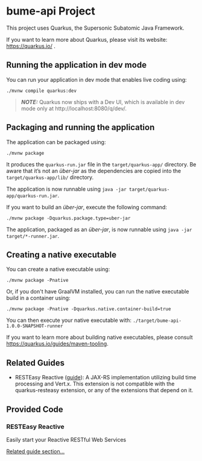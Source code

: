 # bume-api ProjectThis project uses Quarkus, the Supersonic Subatomic Java Framework.If you want to learn more about Quarkus, please visit its website: https://quarkus.io/ .## Running the application in dev modeYou can run your application in dev mode that enables live coding using:```shell script./mvnw compile quarkus:dev```> **_NOTE:_**  Quarkus now ships with a Dev UI, which is available in dev mode only at http://localhost:8080/q/dev/.## Packaging and running the applicationThe application can be packaged using:```shell script./mvnw package```It produces the `quarkus-run.jar` file in the `target/quarkus-app/` directory.Be aware that it’s not an _über-jar_ as the dependencies are copied into the `target/quarkus-app/lib/` directory.The application is now runnable using `java -jar target/quarkus-app/quarkus-run.jar`.If you want to build an _über-jar_, execute the following command:```shell script./mvnw package -Dquarkus.package.type=uber-jar```The application, packaged as an _über-jar_, is now runnable using `java -jar target/*-runner.jar`.## Creating a native executableYou can create a native executable using:```shell script./mvnw package -Pnative```Or, if you don't have GraalVM installed, you can run the native executable build in a container using:```shell script./mvnw package -Pnative -Dquarkus.native.container-build=true```You can then execute your native executable with: `./target/bume-api-1.0.0-SNAPSHOT-runner`If you want to learn more about building native executables, please consult https://quarkus.io/guides/maven-tooling.## Related Guides- RESTEasy Reactive ([guide](https://quarkus.io/guides/resteasy-reactive)): A JAX-RS implementation utilizing build time processing and Vert.x. This extension is not compatible with the quarkus-resteasy extension, or any of the extensions that depend on it.## Provided Code### RESTEasy ReactiveEasily start your Reactive RESTful Web Services[Related guide section...](https://quarkus.io/guides/getting-started-reactive#reactive-jax-rs-resources)